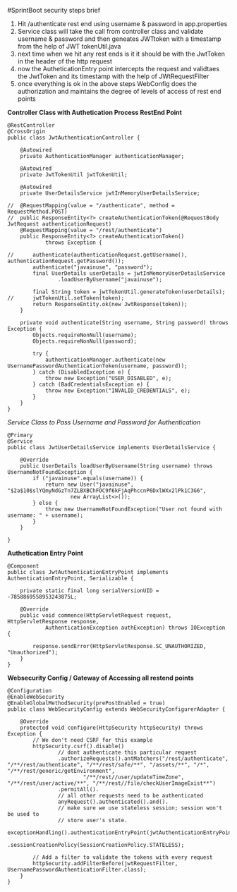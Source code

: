 #SprintBoot security steps brief

1. Hit /authenticate rest end using username & password in app.properties
2. Service class will take the call from controller class and validate username & password and then geneates JWTtoken with a timestamp from the help of JWT tokenUtil.java
3. next time when we hit any rest ends is it it should be with the JwtToken in the header of the http request
4. now the AutheticationEntry point intercepts the request and validtaes the JwtToken and its timestamp with the help of JWtRequestFilter
5. once everything is ok in the above steps WebConfig does the authorization and maintains the degree of levels of access of rest end points

**Controller Class with Authetication Process RestEnd Point**
```
@RestController
@CrossOrigin
public class JwtAuthenticationController {

	@Autowired
	private AuthenticationManager authenticationManager;

	@Autowired
	private JwtTokenUtil jwtTokenUtil;

	@Autowired
	private UserDetailsService jwtInMemoryUserDetailsService;

//	@RequestMapping(value = "/authenticate", method = RequestMethod.POST)
//	public ResponseEntity<?> createAuthenticationToken(@RequestBody JwtRequest authenticationRequest)
	@RequestMapping(value = "/rest/authenticate")
	public ResponseEntity<?> createAuthenticationToken()
			throws Exception {

//		authenticate(authenticationRequest.getUsername(), authenticationRequest.getPassword());
		authenticate("javainuse", "password");
		final UserDetails userDetails = jwtInMemoryUserDetailsService
				.loadUserByUsername("javainuse");

		final String token = jwtTokenUtil.generateToken(userDetails);
//		jwtTokenUtil.setToken(token);
		return ResponseEntity.ok(new JwtResponse(token));
	}

	private void authenticate(String username, String password) throws Exception {
		Objects.requireNonNull(username);
		Objects.requireNonNull(password);

		try {
			authenticationManager.authenticate(new UsernamePasswordAuthenticationToken(username, password));
		} catch (DisabledException e) {
			throw new Exception("USER_DISABLED", e);
		} catch (BadCredentialsException e) {
			throw new Exception("INVALID_CREDENTIALS", e);
		}
	}
}
```
**Service Class to Pass Username and Password* for Authentication*
```
@Primary
@Service
public class JwtUserDetailsService implements UserDetailsService {

	@Override
	public UserDetails loadUserByUsername(String username) throws UsernameNotFoundException {
		if ("javainuse".equals(username)) {
			return new User("javainuse", "$2a$10$slYQmyNdGzTn7ZLBXBChFOC9f6kFjAqPhccnP6DxlWXx2lPk1C3G6",
					new ArrayList<>());
		} else {
			throw new UsernameNotFoundException("User not found with username: " + username);
		}
	}

}
```

**Authetication Entry Point**
```
@Component
public class JwtAuthenticationEntryPoint implements AuthenticationEntryPoint, Serializable {

	private static final long serialVersionUID = -7858869558953243875L;

	@Override
	public void commence(HttpServletRequest request, HttpServletResponse response,
			AuthenticationException authException) throws IOException {

		response.sendError(HttpServletResponse.SC_UNAUTHORIZED, "Unauthorized");
	}
}
```
**Websecurity Config / Gateway of Accessing all restend points**
```
@Configuration
@EnableWebSecurity
@EnableGlobalMethodSecurity(prePostEnabled = true)
public class WebSecurityConfig extends WebSecurityConfigurerAdapter {

	@Override
	protected void configure(HttpSecurity httpSecurity) throws Exception {
		// We don't need CSRF for this example
		httpSecurity.csrf().disable()
				// dont authenticate this particular request
				.authorizeRequests().antMatchers("/rest/authenticate", "/**/rest/authenticate", "/**/rest/safe/**", "/assets/**", "/*", "/**/rest/generic/getEnvironment", 
						"/**/rest//user/updateTimeZone", "/**/rest/user/active/**", "/**/rest//file/checkUserImageExist**")
				.permitAll().
				// all other requests need to be authenticated
				anyRequest().authenticated().and().
				// make sure we use stateless session; session won't be used to
				// store user's state.
				exceptionHandling().authenticationEntryPoint(jwtAuthenticationEntryPoint).and().sessionManagement()
				.sessionCreationPolicy(SessionCreationPolicy.STATELESS);

		// Add a filter to validate the tokens with every request
		httpSecurity.addFilterBefore(jwtRequestFilter, UsernamePasswordAuthenticationFilter.class);
	}
}
```
